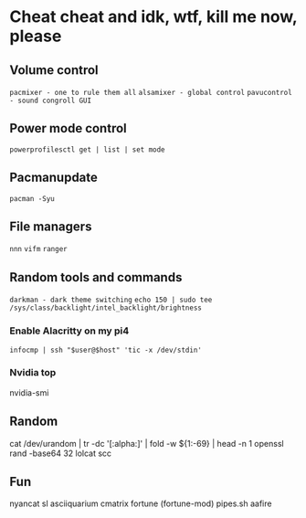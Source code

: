 # Cheat cheat and idk, wtf, kill me now, please

## Volume control
```pacmixer - one to rule them all```
```alsamixer - global control```
```pavucontrol - sound congroll GUI```

## Power mode control
```powerprofilesctl get | list | set mode```

## Pacmanupdate
```pacman -Syu```

## File managers
`nnn`
`vifm`
`ranger`

## Random tools and commands
```darkman - dark theme switching```
```echo 150 | sudo tee /sys/class/backlight/intel_backlight/brightness```
### Enable Alacritty on my pi4
```infocmp | ssh "$user@$host" 'tic -x /dev/stdin'```
### Nvidia top
nvidia-smi

## Random
cat /dev/urandom | tr -dc '[:alpha:]' | fold -w ${1:-69} | head -n 1
openssl rand -base64 32
lolcat
scc

## Fun
nyancat
sl
asciiquarium
cmatrix
fortune (fortune-mod)
pipes.sh
aafire

